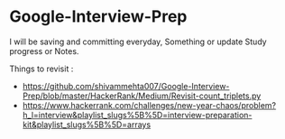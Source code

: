# Google-Interview-Prep
I will be saving and committing everyday, Something or update Study progress or Notes.


Things to revisit : 

* https://github.com/shivammehta007/Google-Interview-Prep/blob/master/HackerRank/Medium/Revisit-count_triplets.py
* https://www.hackerrank.com/challenges/new-year-chaos/problem?h_l=interview&playlist_slugs%5B%5D=interview-preparation-kit&playlist_slugs%5B%5D=arrays
